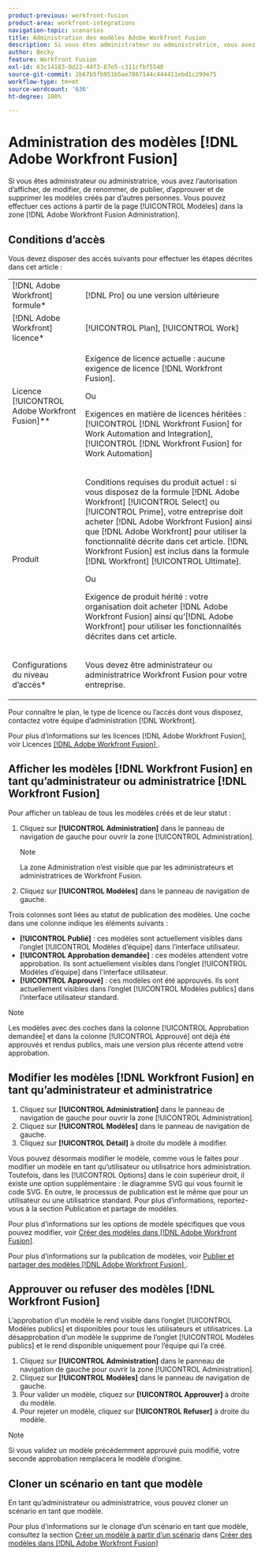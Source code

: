 ```yaml
---
product-previous: workfront-fusion
product-area: workfront-integrations
navigation-topic: scenarios
title: Administration des modèles Adobe Workfront Fusion
description: Si vous êtes administrateur ou administratrice, vous avez l’autorisation d’afficher, de modifier, de renommer, de publier, d’approuver et de supprimer les modèles créés par d’autres personnes. Vous pouvez effectuer ces actions à partir de la page [!UICONTROL Modèles] dans la zone  [!DNL Adobe Workfront Fusion Administration] .
author: Becky
feature: Workfront Fusion
exl-id: 63c14183-0d22-44f3-87e5-c311cfbf5540
source-git-commit: 2b67b5fb951b5ae7867144c444411ebd1c299e75
workflow-type: tm+mt
source-wordcount: '636'
ht-degree: 100%

---
```


# Administration des modèles [!DNL Adobe Workfront Fusion]

Si vous êtes administrateur ou administratrice, vous avez l’autorisation d’afficher, de modifier, de renommer, de publier, d’approuver et de supprimer les modèles créés par d’autres personnes. Vous pouvez effectuer ces actions à partir de la page [!UICONTROL Modèles] dans la zone [!DNL Adobe Workfront Fusion Administration].

## Conditions d’accès

Vous devez disposer des accès suivants pour effectuer les étapes décrites dans cet article :

<table style="table-layout:auto"> 
 <col> 
 <col> 
 <tbody> 
  <tr> 
    <td role="rowheader">[!DNL Adobe Workfront] formule*</td> 
   <td> <p>[!DNL Pro] ou une version ultérieure</p> </td> 
  </tr>
   <tr data-mc-conditions="QuicksilverOrClassic.Draft mode"> 
    <td role="rowheader">[!DNL Adobe Workfront] licence*</td> 
    <td> <p>[!UICONTROL Plan], [!UICONTROL Work]</p> </td> 
   </tr>
  <tr> 
   <td role="rowheader">Licence [!UICONTROL Adobe Workfront Fusion]**</td> 
  <td>
   <p>Exigence de licence actuelle : aucune exigence de licence [!DNL Workfront Fusion].</p>
   <p>Ou</p>
   <p>Exigences en matière de licences héritées : [!UICONTROL [!DNL Workfront Fusion] for Work Automation and Integration], [!UICONTROL [!DNL Workfront Fusion] for Work Automation]</p>
   </td>  
  </tr> 
  <tr> 
   <td role="rowheader">Produit</td> 
   <td>
   <p>Conditions requises du produit actuel : si vous disposez de la formule [!DNL Adobe Workfront] [!UICONTROL Select] ou [!UICONTROL Prime], votre entreprise doit acheter [!DNL Adobe Workfront Fusion] ainsi que [!DNL Adobe Workfront] pour utiliser la fonctionnalité décrite dans cet article. [!DNL Workfront Fusion] est inclus dans la formule [!DNL Workfront] [!UICONTROL Ultimate].</p>
   <p>Ou</p>
   <p>Exigence de produit hérité : votre organisation doit acheter [!DNL Adobe Workfront Fusion] ainsi qu’[!DNL Adobe Workfront] pour utiliser les fonctionnalités décrites dans cet article.</p>
   </td> 
  </tr> 
  <tr data-mc-conditions=""> 
   <td role="rowheader">Configurations du niveau d’accès*</td> 
   <td> <p>Vous devez être administrateur ou administratrice Workfront Fusion pour votre entreprise.</p> </td> 
  </tr> 
 </tbody> 
</table>

Pour connaître le plan, le type de licence ou l’accès dont vous disposez, contactez votre équipe d’administration [!DNL Workfront].

Pour plus d’informations sur les licences [!DNL Adobe Workfront Fusion], voir Licences [[!DNL Adobe Workfront Fusion] ](../../../workfront-fusion/get-started/license-automation-vs-integration.md).

## Afficher les modèles [!DNL Workfront Fusion] en tant qu’administrateur ou administratrice [!DNL Workfront Fusion]

Pour afficher un tableau de tous les modèles créés et de leur statut :

1. Cliquez sur **[!UICONTROL Administration]** dans le panneau de navigation de gauche pour ouvrir la zone [!UICONTROL Administration].

   >[!NOTE]
   >
   >La zone Administration n’est visible que par les administrateurs et administratrices de Workfront Fusion.

1. Cliquez sur **[!UICONTROL Modèles]** dans le panneau de navigation de gauche.

Trois colonnes sont liées au statut de publication des modèles. Une coche dans une colonne indique les éléments suivants :

* **[!UICONTROL Publié]** : ces modèles sont actuellement visibles dans l’onglet [!UICONTROL Modèles d’équipe] dans l’interface utilisateur.
* **[!UICONTROL Approbation demandée]** : ces modèles attendent votre approbation. Ils sont actuellement visibles dans l’onglet [!UICONTROL Modèles d’équipe] dans l’interface utilisateur.
* **[!UICONTROL Approuvé]** : ces modèles ont été approuvés. Ils sont actuellement visibles dans l’onglet [!UICONTROL Modèles publics] dans l’interface utilisateur standard.

>[!NOTE]
>
>Les modèles avec des coches dans la colonne [!UICONTROL Approbation demandée] et dans la colonne [!UICONTROL Approuvé] ont déjà été approuvés et rendus publics, mais une version plus récente attend votre approbation.

## Modifier les modèles [!DNL Workfront Fusion] en tant qu’administrateur et administratrice

1. Cliquez sur **[!UICONTROL Administration]** dans le panneau de navigation de gauche pour ouvrir la zone [!UICONTROL Administration].
1. Cliquez sur **[!UICONTROL Modèles]** dans le panneau de navigation de gauche.
1. Cliquez sur **[!UICONTROL Détail]** à droite du modèle à modifier.

Vous pouvez désormais modifier le modèle, comme vous le faites pour modifier un modèle en tant qu’utilisateur ou utilisatrice hors administration. Toutefois, dans les [!UICONTROL Options] dans le coin supérieur droit, il existe une option supplémentaire : le diagramme SVG qui vous fournit le code SVG. En outre, le processus de publication est le même que pour un utilisateur ou une utilisatrice standard. Pour plus d’informations, reportez-vous à la section Publication et partage de modèles.

Pour plus d’informations sur les options de modèle spécifiques que vous pouvez modifier, voir [Créer des modèles dans  [!DNL Adobe Workfront Fusion]](../../../workfront-fusion/scenarios/templates/create-new-fusion-templates.md).

Pour plus d’informations sur la publication de modèles, voir [Publier et partager des modèles  [!DNL Adobe Workfront Fusion] ](../../../workfront-fusion/scenarios/templates/publish-and-share-fusion-templates.md).

## Approuver ou refuser des modèles [!DNL Workfront Fusion]

L’approbation d’un modèle le rend visible dans l’onglet [!UICONTROL Modèles publics] et disponibles pour tous les utilisateurs et utilisatrices. La désapprobation d’un modèle le supprime de l’onglet [!UICONTROL Modèles publics] et le rend disponible uniquement pour l’équipe qui l’a créé.

1. Cliquez sur **[!UICONTROL Administration]** dans le panneau de navigation de gauche pour ouvrir la zone [!UICONTROL Administration].
1. Cliquez sur **[!UICONTROL Modèles]** dans le panneau de navigation de gauche.
1. Pour valider un modèle, cliquez sur **[!UICONTROL Approuver]** à droite du modèle.
1. Pour rejeter un modèle, cliquez sur **[!UICONTROL Refuser]** à droite du modèle.

>[!NOTE]
>
>Si vous validez un modèle précédemment approuvé puis modifié, votre seconde approbation remplacera le modèle d’origine.

## Cloner un scénario en tant que modèle

En tant qu’administrateur ou administratrice, vous pouvez cloner un scénario en tant que modèle.

Pour plus d’informations sur le clonage d’un scénario en tant que modèle, consultez la section [Créer un modèle à partir d’un scénario](../../../workfront-fusion/scenarios/templates/create-new-fusion-templates.md#create-a-template-from-a-scenario) dans [Créer des modèles dans  [!DNL Adobe Workfront Fusion]](../../../workfront-fusion/scenarios/templates/create-new-fusion-templates.md)
